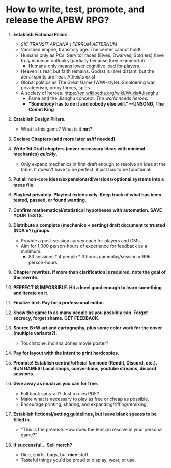 # How to write, test, promote, and release the APBW RPG?

1. **Establish Fictional Pillars**
	- _SIC TRANSIT ARCANA | FERRUM AETERNUM_
	- Vanished empire, transitory age. The center cannot hold!
	- Humans only as PCs. Servitor races (Elves, Dwarves, Soldiers) have truly inhuman outlooks (partially because they're immortal).
		- Humans-only means lower cognitive load for players.
	- Heaven is real, but faith remains. God(s) is (are) distant, but the aerial spirits are near. Atheists exist.
	- Global politics as The Great Game (WWI-style). Smoldering war, privateerism, proxy forces, spies.
	- A society of heroes. https://en.wikipedia.org/wiki/Wuxia#Jianghu 
		- Fame and the Jianghu concept. *The world needs heroes.*
		- **"Somebody has to do it and nobody else will." --UNSONG, The Comet King**

2. **Establish Design Pillars.**
	- What is this game? What is it **not**?

3. **Declare Chapters (add more later as/if needed)**

4. **Write 1st Draft chapters (cover necessary ideas with minimal mechanics) _quickly_.**
	- Only expand mechanics in first draft enough to resolve an idea at the table. It doesn't have to be perfect, it just has to be functional.

5. **Put all non-core ideas/expansions/diversions/optional systems into a mess file.**

6. **Playtest privately. Playtest extensively. Keep track of what has been tested, passed, or found wanting.**

7. **Confirm mathematical/statistical hypotheses with automation. SAVE YOUR TESTS.**

8. **Distribute a complete (mechanics + setting) draft document to trusted (NDA'd?) groups.**
	- Provide a post-session survey each for players and GMs.
	- Aim for 1,000 person-hours of experience for feedback as a minimum.
		- 83 sessions * 4 people * 3 hours gameplay/session = 996 person-hours.

9. **Chapter rewrites. If more than clarification is required, note the goal of the rewrite.**

10. **PERFECT IS IMPOSSIBLE. Hit a level good enough to learn something and iterate on it.**

11. **Finalize text. Pay for a professional editor.**

12. **Show the game to as many people as you possibly can. Forget secrecy, forget shame. GET FEEDBACK.**

13. **Source B+W art and cartography, plus some color work for the cover (multiple variants?).**
	- Touchstone: Indiana Jones movie poster?

14. **Pay for layout with the intent to print hardcopies.**

15. **Promote! Establish central/official fan node (Reddit, Discord, etc.). RUN GAMES! Local shops, conventions, youtube streams, discord sessions.**

16. **Give away as much as you can for free.** 
	- Full book sans-art? Just a rules PDF? 
	- Make what is necessary to play as free or cheap as possible. 
	- Encourage printing, sharing, and expanding/riffing/remixing.

17. **Establish fictional/setting guidelines, but leave blank spaces to be filled in.**
	- "This is the premise. How does the tension resolve in your personal game?"

18. **If successful... Sell merch?**
	- Dice, shirts, bags, but **nice** stuff. 
	- Tasteful things you'd be proud to display, wear, or use.